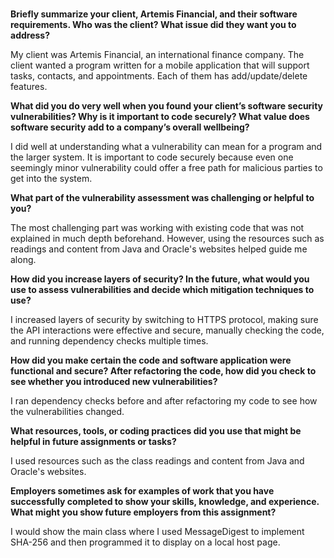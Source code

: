 #
**Briefly summarize your client, Artemis Financial, and their software requirements. Who was the client? What issue did they want you to address?**

My client was Artemis Financial, an international finance company. The client wanted a program written for a mobile application that will support tasks, contacts, and appointments. Each of them has add/update/delete features.

**What did you do very well when you found your client’s software security vulnerabilities? Why is it important to code securely? What value does software security add to a company’s overall wellbeing?**

I did well at understanding what a vulnerability can mean for a program and the larger system. It is important to code securely because even one seemingly minor vulnerability could offer a free path for malicious parties to get into the system. 

**What part of the vulnerability assessment was challenging or helpful to you?**

The most challenging part was working with existing code that was not explained in much depth beforehand. However, using the resources such as readings and content from Java and Oracle's websites helped guide me along. 

**How did you increase layers of security? In the future, what would you use to assess vulnerabilities and decide which mitigation techniques to use?**

I increased layers of security by switching to HTTPS protocol, making sure the API interactions were effective and secure, manually checking the code, and running dependency checks multiple times. 

**How did you make certain the code and software application were functional and secure? After refactoring the code, how did you check to see whether you introduced new vulnerabilities?**

I ran dependency checks before and after refactoring my code to see how the vulnerabilities changed. 

**What resources, tools, or coding practices did you use that might be helpful in future assignments or tasks?**

I used resources such as the class readings and content from Java and Oracle's websites. 

**Employers sometimes ask for examples of work that you have successfully completed to show your skills, knowledge, and experience. What might you show future employers from this assignment?**

I would show the main class where I used MessageDigest to implement SHA-256 and then programmed it to display on a local host page.

